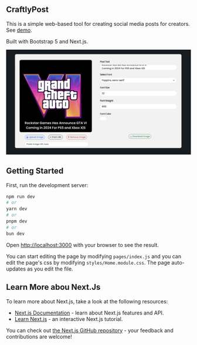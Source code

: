 ## CraftlyPost

This is a simple web-based tool for creating social media posts for creators. See [demo](https://mayadunneandco.com/lab/post-maker).

Built with Bootstrap 5 and Next.js.

![CraftlyPost](./public/Image.jpeg)

## Getting Started

First, run the development server:

```bash
npm run dev
# or
yarn dev
# or
pnpm dev
# or
bun dev
```

Open [http://localhost:3000](http://localhost:3000) with your browser to see the result.

You can start editing the page by modifying `pages/index.js` and you can edit the page's css by modifying `styles/Home.module.css`. The page auto-updates as you edit the file.

## Learn More abou Next.Js

To learn more about Next.js, take a look at the following resources:

- [Next.js Documentation](https://nextjs.org/docs) - learn about Next.js features and API.
- [Learn Next.js](https://nextjs.org/learn) - an interactive Next.js tutorial.

You can check out [the Next.js GitHub repository](https://github.com/vercel/next.js/) - your feedback and contributions are welcome!
